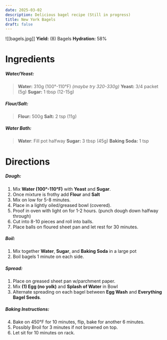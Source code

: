 ```yaml
---
date: 2025-03-02
description: Delicious bagel recipe (Still in progress)
title: New York Bagels
draft: false
---
```


![[bagels.jpg]]
**Yield:** (8) Bagels
**Hydration:** 58%

# Ingredients
##### Water/Yeast:
> **Water:** 310g (100°-110°F) *(maybe try 320-330g)*
> **Yeast:** 3/4 packet (5g)
> **Sugar:** 1 tbsp (12-15g)
##### Flour/Salt:
> **Flour:** 500g
> **Salt:** 2 tsp (11g)
##### Water Bath:
> **Water**: Fill pot halfway
> **Sugar:** 3 tbsp (45g)
> **Baking Soda:** 1 tsp

# Directions
##### Dough:
1. Mix **Water (100°-110°F)** with **Yeast** and **Sugar**.
2. Once mixture is frothy add **Flour** and **Salt**
3. Mix on low for 5-8 minutes.
4. Place in a lightly oiled/greased bowl (covered).
5. Proof in oven with light on for 1-2 hours. (punch dough down halfway through)
6. Cut into 8-10 pieces and roll into balls.
7. Place balls on floured sheet pan and let rest for 30 minutes.
##### Boil:
1. Mix together **Water**, **Sugar**, and **Baking Soda** in a large pot
2. Boil bagels 1 minute on each side.
##### Spread:
1. Place on greased sheet pan w/parchment paper.
2. Mix **(1) Egg (no yolk)** and **Splash of Water** in Bowl
3. Alternate spreading on each bagel between **Egg Wash** and **Everything Bagel Seeds**.
 
 ##### Baking Instructions:
4. Bake on 450°F for 10 minutes, flip, bake for another 6 minutes.
5. Possibly Broil for 3 minutes if not browned on top.
6. Let sit for 10 minutes on rack.
